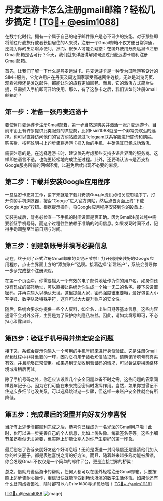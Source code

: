 # 丹麦远游卡怎么注册gmail邮箱？轻松几步搞定！[[TG💪+ @esim1088](https://t.me/s/esim1088)]

在数字化时代，拥有一个属于自己的电子邮件账户是必不可少的技能。对于那些即将前往丹麦旅行或者长期居住的人来说，注册一个Gmail邮箱不仅方便日常沟通，还能为你的生活增添便利。然而，很多人可能会疑惑：在国外使用丹麦远游卡注册Gmail邮箱是否可行？今天，我们就来详细讲解如何通过丹麦远游卡顺利注册Gmail邮箱。

首先，让我们了解一下什么是丹麦远游卡。丹麦远游卡是一种专为国际游客设计的SIM卡服务，它允许用户在丹麦及周边国家享受高速网络连接。无论是浏览网页、观看视频还是发送邮件，都能让你的旅程更加顺畅。而且，它的激活方式简单快捷，只需插入手机即可开始使用。那么，有了这张卡之后，我们该如何注册Gmail邮箱呢？

## 第一步：准备一张丹麦远游卡

要使用丹麦远游卡注册Gmail邮箱，第一步当然是购买并激活一张丹麦远游卡。目前市面上有许多提供此类服务的供应商，比如Esim1088就是一个非常受欢迎的选择。你可以直接访问他们的官方网站或通过Telegram联系客服进行咨询和购买。购买后，按照说明书上的步骤将远游卡插入你的手机，并确保其已经成功激活。

需要注意的是，在选择远游卡时，建议优先考虑那些支持多语言界面的服务商。这样即使语言不通，也能更轻松地完成注册过程。此外，还要确认该卡是否支持Google服务所需的网络环境，以避免后续出现不必要的麻烦。

## 第二步：下载并安装Google应用程序

一旦远游卡正常工作，接下来就是下载并安装Google提供的相关应用程序了。打开你的手机浏览器，搜索“Google”进入官方网站，然后点击页面上的“下载Google App”按钮。根据提示操作，将Google应用程序安装到你的设备上。

安装完成后，请务必检查一下手机的时间设置是否正确。因为Gmail注册过程中需要验证手机号码，而这个过程往往依赖于准确的时间信息。如果发现时间不对，记得手动调整至当前日期与时间。

## 第三步：创建新账号并填写必要信息

现在，终于到了正式注册Gmail邮箱的关键环节啦！打开刚刚安装好的Google应用程序，点击主界面上方的“添加账户”选项。接着选择“新建账户”，系统会引导你一步步完成整个注册流程。

在第一个页面中，你需要输入一个有效的电子邮件地址作为你的用户名。如果你还没有现成的邮箱地址，可以直接让系统为你生成一个独一无二的名字。接下来设置密码，并再次输入以确认无误。这里提醒大家，密码强度很重要哦，最好包含大小写字母、数字以及特殊字符，这样可以大大提升账户的安全性。

随后，系统会要求你提供一些个人资料，如全名、出生日期等基本信息。这些内容通常不会对外公开，主要是为了保护你的隐私权益。因此，请如实填写即可，不必担心泄露风险。

## 第四步：验证手机号码并绑定安全问题

接下来，系统会提示你输入一个可用的手机号码来进行身份验证。这是注册Gmail邮箱过程中非常重要的一环，因为它将用于接收短信验证码。请确保所填号码真实有效，并且能够正常使用。如果遇到无法收到验证码的情况，可以尝试更换网络环境或者稍后再试。

除了手机号码之外，你还应该设置几个安全问题以备不时之需。这些问题的答案同样要牢记于心，因为它们可能在未来找回密码时发挥作用。当然，如果你觉得记不住这么多细节也没关系，可以选择跳过这一步骤，但这样一来账户安全性就会有所降低。

## 第五步：完成最后的设置并向好友分享喜悦

当所有上述步骤都顺利完成之后，恭喜你已经成为一名光荣的Gmail用户啦！此时，你可以进一步完善自己的个人信息，比如上传头像、编辑签名等等。这些小细节虽然看似无关紧要，但实际上却能让别人对你产生更好的第一印象。

最后别忘了告诉亲朋好友这个好消息哦！无论是发送一封问候信还是邀请他们加入你的社交圈子，都是表达喜悦之情的好方法。而且，随着越来越多的功能被解锁，你会发现Gmail不仅仅是一个简单的邮件平台，更是连接世界的桥梁！

总之，借助丹麦远游卡的帮助，任何人都可以在国外轻松注册Gmail邮箱。只要按照上述步骤耐心操作，相信很快就能享受到畅快淋漓的数字生活体验。如果你还有什么疑问或者困难，随时都可以向Esim1088寻求帮助哦！[[TG💪+ @esim1088](https://t.me/s/esim1088)]

[[TG💪+ @esim1088](https://t.me/s/esim1088) ![Image](https://i.postimg.cc/4NQfJmqS/Snipaste-2025-05-13-00-14-12.png)]